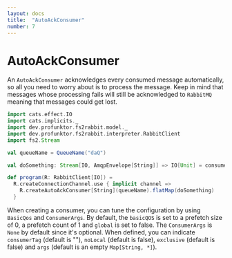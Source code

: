 ```yaml
---
layout: docs
title:  "AutoAckConsumer"
number: 7
---
```


# AutoAckConsumer

An `AutoAckConsumer` acknowledges every consumed message automatically, so all you need to worry about is to process the message. Keep in mind that messages whose processing fails will still be acknowledged to `RabbitMQ` meaning that messages could get lost.

```scala mdoc:silent
import cats.effect.IO
import cats.implicits._
import dev.profunktor.fs2rabbit.model._
import dev.profunktor.fs2rabbit.interpreter.RabbitClient
import fs2.Stream

val queueName = QueueName("daQ")

val doSomething: Stream[IO, AmqpEnvelope[String]] => IO[Unit] = consumer => IO.unit

def program(R: RabbitClient[IO]) =
  R.createConnectionChannel.use { implicit channel =>
    R.createAutoAckConsumer[String](queueName).flatMap(doSomething)
  }
```

When creating a consumer, you can tune the configuration by using `BasicQos` and `ConsumerArgs`. By default, the `basicQOS` is set to a prefetch size of 0, a prefetch count of 1 and `global` is set to false. The `ConsumerArgs` is `None` by default since it's optional. When defined, you can indicate `consumerTag` (default is ""), `noLocal` (default is false), `exclusive` (default is false) and `args` (default is an empty `Map[String, *]`).
